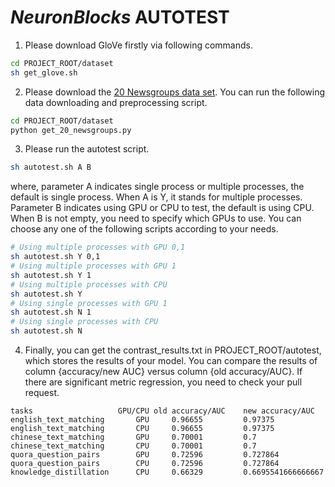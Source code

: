 # ***NeuronBlocks*** AUTOTEST

1. Please download GloVe firstly via following commands.
```bash
cd PROJECT_ROOT/dataset
sh get_glove.sh
```
2. Please download the [20 Newsgroups data set](http://qwone.com/~jason/20Newsgroups/). You can run the following data downloading and preprocessing script.
```bash
cd PROJECT_ROOT/dataset
python get_20_newsgroups.py
```
3. Please run the autotest script.
```bash
sh autotest.sh A B
```
where, parameter A indicates single process or multiple processes, the default is single process. When A is Y, it stands for multiple processes. 
Parameter B indicates using GPU or CPU to test, the default is using CPU. When B is not empty, you need to specify which GPUs to use.
You can choose any one of the following scripts according to your needs.
```bash
# Using multiple processes with GPU 0,1
sh autotest.sh Y 0,1
# Using multiple processes with GPU 1
sh autotest.sh Y 1
# Using multiple processes with CPU
sh autotest.sh Y
# Using single processes with GPU 1
sh autotest.sh N 1
# Using single processes with CPU
sh autotest.sh N
```
4. Finally, you can get the contrast_results.txt in PROJECT_ROOT/autotest, which stores the results of your model.
You can compare the results of column {accuracy/new AUC} versus column {old accuracy/AUC}. If there are significant metric regression, you need to check your pull request. 

```
tasks                   GPU/CPU old accuracy/AUC    new accuracy/AUC 
english_text_matching       GPU     0.96655         0.97375
english_text_matching       CPU     0.96655         0.97375
chinese_text_matching       GPU     0.70001         0.7 
chinese_text_matching       CPU     0.70001         0.7 
quora_question_pairs        GPU     0.72596         0.727864
quora_question_pairs        CPU     0.72596         0.727864
knowledge_distillation      CPU     0.66329         0.6695541666666667
```
